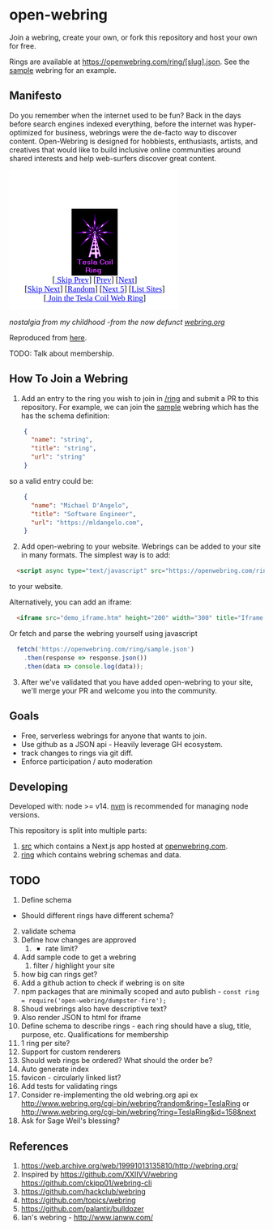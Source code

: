 # open-webring

Join a webring, create your own, or fork this repository and host your own for free.

Rings are available at https://openwebring.com/ring/[slug].json. See the [sample](ring/sample.json) webring for an example.

## Manifesto

Do you remember when the internet used to be fun? Back in the days before search engines indexed everything, before the internet was hyper-optimized for business, webrings were the de-facto way to discover content. Open-Webring is designed for hobbiests, enthusiasts, artists, and creatives that would like to build inclusive online communities around shared interests and help web-surfers discover great content. 


![tesla-coil-webring](/docs/tesla-coil.png)

*nostalgia from my childhood -from the now defunct [webring.org](https://web.archive.org/web/19991013135810/http://webring.org/)*

Reproduced from [here](http://www.ke5fx.com/tesla.html).

TODO: Talk about membership.

## How To Join a Webring

1. Add an entry to the ring you wish to join  in [/ring](/ring) and submit a PR to this repository. For example, we can join the [sample](/ring/sample.json) webring which has the has the schema definition:

  ```json
      {
        "name": "string",
        "title": "string",
        "url": "string"
      }
  ```

  so a valid entry could be:

  ```json
      {
        "name": "Michael D'Angelo",
        "title": "Software Engineer",
        "url": "https://mldangelo.com",
      }
  ```

2. Add open-webring to your website. Webrings can be added to your site in many formats. The simplest way is to add:

  ```html
    <script async type="text/javascript" src="https://openwebring.com/ring/sample.js" charset="utf-8"></script>
  ```
  to your website. 

  Alternatively, you can add an iframe:

  ```html
    <iframe src="demo_iframe.htm" height="200" width="300" title="Iframe Example"></iframe>
  ``` 
 
  Or fetch and parse the webring yourself using javascript

  ```javascript
    fetch('https://openwebring.com/ring/sample.json')
      .then(response => response.json())
      .then(data => console.log(data));
  ```

3. After we've validated that you have added open-webring to your site, we'll merge your PR and welcome you into the community. 

## Goals

- Free, serverless webrings for anyone that wants to join.
- Use github as a JSON api - Heavily leverage GH ecosystem.
- track changes to rings via git diff.
- Enforce participation / auto moderation


## Developing

Developed with: node >= v14. [nvm](https://github.com/nvm-sh/nvm#installing-and-updating) is recommended for managing node versions.

This repository is split into multiple parts: 

1. [src](/src) which contains a Next.js app hosted at [openwebring.com](https://openwebring.com). 
2. [ring](/ring) which contains webring schemas and data.

## TODO

1. Define schema
  - Should different rings have different schema?
2. validate schema
3. Define how changes are approved
   1. - rate limit?
4. Add sample code to get a webring
   1. filter / highlight your site
5. how big can rings get?
6. Add a github action to check if webring is on site
7. npm packages that are minimally scoped and auto publish - `const ring = require('open-webring/dumpster-fire');`
8. Shoud webrings also have descriptive text? 
9. Also render JSON to html for iframe 
10. Define schema to describe rings - each ring should have a slug, title, purpose, etc. Qualifications for membership 
11. 1 ring per site? 
12. Support for custom renderers
13. Should web rings be ordered? What should the order be?
14. Auto generate index
15. favicon - circularly linked list? 
16. Add tests for validating rings
17. Consider re-implementing the old webring.org api ex http://www.webring.org/cgi-bin/webring?random&ring=TeslaRing or http://www.webring.org/cgi-bin/webring?ring=TeslaRing&id=158&next
18. Ask for Sage Weil's blessing? 

## References

1. https://web.archive.org/web/19991013135810/http://webring.org/
1. Inspired by https://github.com/XXIIVV/webring https://github.com/ckipp01/webring-cli
2. https://github.com/hackclub/webring
3. https://github.com/topics/webring
4. https://github.com/palantir/bulldozer
5. Ian's webring - http://www.ianww.com/ 
